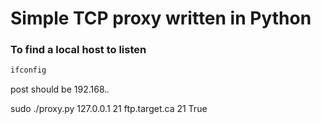 # Simple TCP proxy written in Python

### To find a local host to listen
```bash
ifconfig 
```
post should be 192.168.*.*

sudo ./proxy.py 127.0.0.1 21 ftp.target.ca 21 True 